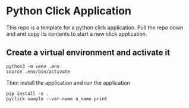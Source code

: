 # Python Click Application

This repo is a template for a python click application. Pull the repo down and and copy its contents to start a new click application.


## Create a virtual environment and activate it

```
python3 -m venv .env
source .env/bin/activate
```

Then install the application and run the application  
```
pip install -e .
pyclick sample --var-name a_name print
```